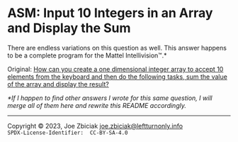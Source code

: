 # ASM: Input 10 Integers in an Array and Display the Sum

There are endless variations on this question as well.  This answer happens
to be a complete program for the Mattel Intellivision™.\*

Original: [How can you create a one dimensional integer array to accept 10 elements from the keyboard and then do the following tasks, sum the value of the array and display the result?](https://www.quora.com/How-can-you-create-a-one-dimensional-integer-array-to-accept-10-elements-from-the-keyboard-and-then-do-the-following-tasks-sum-the-value-of-the-array-and-display-the-result/answer/Joe-Zbiciak)

_\*If I happen to find other answers I wrote for this same question, I will
merge all of them here and rewrite this README accordingly._

____

Copyright © 2023, Joe Zbiciak <joe.zbiciak@leftturnonly.info>  
`SPDX-License-Identifier:  CC-BY-SA-4.0`

